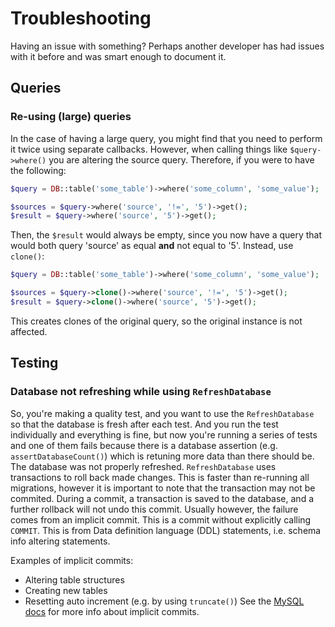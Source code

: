 # Troubleshooting
Having an issue with something? Perhaps another developer has had issues with it before and was smart enough to 
document it.

## Queries
### Re-using (large) queries
In the case of having a large query, you might find that you need to perform it twice using separate callbacks. 
However, when calling things like `$query->where()` you are altering the source query. Therefore, if you were to 
have the following:

```php
$query = DB::table('some_table')->where('some_column', 'some_value');

$sources = $query->where('source', '!=', '5')->get();
$result = $query->where('source', '5')->get();
```

Then, the `$result` would always be empty, since you now have a query that would both query 'source' as equal 
**and** not equal to '5'. Instead, use `clone()`:

```php
$query = DB::table('some_table')->where('some_column', 'some_value');

$sources = $query->clone()->where('source', '!=', '5')->get();
$result = $query->clone()->where('source', '5')->get();
```

This creates clones of the original query, so the original instance is not affected.

## Testing
### Database not refreshing while using `RefreshDatabase`
So, you're making a quality test, and you want to use the `RefreshDatabase` so that the database is fresh after each 
test. And you run the test individually and everything is fine, but now you're running a series of tests and one of 
them fails because there is a database assertion (e.g. `assertDatabaseCount()`) which is retuning more data than 
there should be. The database was not properly refreshed. `RefreshDatabase` uses transactions to roll back made 
changes. This is faster than re-running all migrations, however it is important to note that the transaction may not 
be commited. During a commit, a transaction is saved to the database, and a further rollback will not undo this commit.
Usually however, the failure comes from an implicit commit. This is a commit without explicitly calling `COMMIT`. 
This is from Data definition language (DDL) statements, i.e. schema info altering statements. 

Examples of implicit commits:
- Altering table structures
- Creating new tables
- Resetting auto increment (e.g. by using `truncate()`)
See the [MySQL docs](https://dev.mysql.com/doc/refman/8.0/en/implicit-commit.html) for more info about implicit commits.